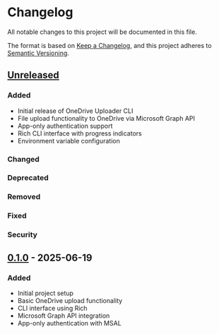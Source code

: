 # Changelog

All notable changes to this project will be documented in this file.

The format is based on [Keep a Changelog](https://keepachangelog.com/en/1.0.0/),
and this project adheres to [Semantic Versioning](https://semver.org/spec/v2.0.0.html).

## [Unreleased]

### Added

- Initial release of OneDrive Uploader CLI
- File upload functionality to OneDrive via Microsoft Graph API
- App-only authentication support
- Rich CLI interface with progress indicators
- Environment variable configuration

### Changed

### Deprecated

### Removed

### Fixed

### Security

## [0.1.0] - 2025-06-19

### Added

- Initial project setup
- Basic OneDrive upload functionality
- CLI interface using Rich
- Microsoft Graph API integration
- App-only authentication with MSAL

[Unreleased]: https://github.com/sumanmichael/onedriveuploader/compare/v0.1.0...HEAD
[0.1.0]: https://github.com/sumanmichael/onedriveuploader/releases/tag/v0.1.0
